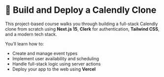 # 📅 Build and Deploy a Calendly Clone

This project-based course walks you through building a full-stack Calendly clone from scratch using **Next.js 15**, **Clerk** for authentication, **Tailwind CSS**, and a modern tech stack. 

You’ll learn how to:
- Create and manage event types
- Implement user availability and scheduling
- Handle full-stack logic using server actions
- Deploy your app to the web using **Vercel**


